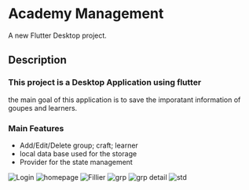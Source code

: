 # Academy Management

A new Flutter Desktop project.

## Description

### This project is a Desktop Application using flutter

the main goal of this application is to save the imporatant information of goupes and learners.

### Main Features

- Add/Edit/Delete group; craft; learner
- local data base used for the storage
- Provider for the state management


![Login](https://user-images.githubusercontent.com/87647184/179388105-755e379e-223e-4280-bc6a-e2ee3ebf08cf.PNG)
![homepage](https://user-images.githubusercontent.com/87647184/179388108-f1a1913a-4101-4e01-80bb-7f12af45ed4d.PNG)
![Fillier](https://user-images.githubusercontent.com/87647184/179388110-48e49880-c6e3-4232-8f1a-3ff94b44ee4f.PNG)
![grp](https://user-images.githubusercontent.com/87647184/179388112-904cdc21-d389-4aeb-99af-df56a068774f.PNG)
![grp detail](https://user-images.githubusercontent.com/87647184/179388113-29b26029-da9b-4767-8170-184114002079.PNG)
![std](https://user-images.githubusercontent.com/87647184/179388114-00572806-a5ac-4c44-b0cc-37f82ce78f79.PNG)
